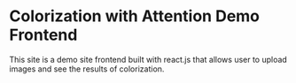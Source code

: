 # Colorization with Attention Demo Frontend

This site is a demo site frontend built with react.js that allows user to upload images and see the results of colorization.